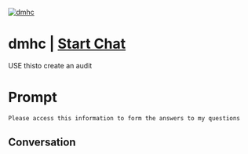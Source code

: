 
[![dmhc](https://flow-prompt-covers.s3.us-west-1.amazonaws.com/icon/Lofi/i3.png)](https://gptcall.net/chat.html?data=%7B%22contact%22%3A%7B%22id%22%3A%22n9-zRt9gY_omOmoE3-2dI%22%2C%22flow%22%3Atrue%7D%7D)
# dmhc | [Start Chat](https://gptcall.net/chat.html?data=%7B%22contact%22%3A%7B%22id%22%3A%22n9-zRt9gY_omOmoE3-2dI%22%2C%22flow%22%3Atrue%7D%7D)
USE thisto create an audit

# Prompt

```
Please access this information to form the answers to my questions
```

## Conversation




